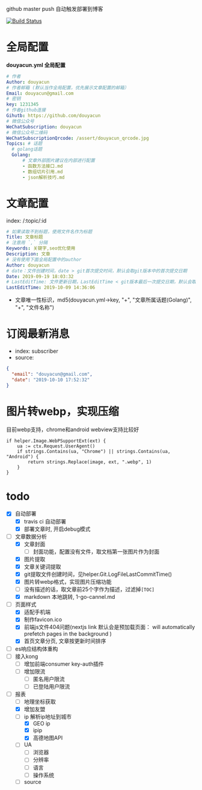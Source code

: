 github master push 自动触发部署到博客

[![Build Status](https://travis-ci.org/douyacun/api.douyacun.com.svg?branch=master)](https://travis-ci.org/douyacun/api.douyacun.com)

# 全局配置
**douyacun.yml 全局配置**
```yaml
# 作者
Author: douyacun
# 作者邮箱 (默认当作全局配置，优先展示文章配置的邮箱）
Email: douyacun@gmail.com
# 密钥
key: 1231345
# 作者github连接
Gihutb: https://github.com/douyacun
# 微信公众号
WeChatSubscription: douyacun
# 微信公众号二维码
WeChatSubscriptionQrcode: /assert/douyacun_qrcode.jpg
Topics: # 话题
  # golang话题
  Golang:
      # 文章外部图片建议在内部进行配置
      - 函数方法接口.md
      - 数组切片引用.md
      - json解析技巧.md
```
# 文章配置 
index: /:topic/:id
```yaml
# 如果读取不到标题，使用文件名作为标题
Title: 文章标题
# 注意用 `,` 分隔
Keywords: 关键字,seo优化使用
Description: 文章
# 没有使用下面全局配置中的author
Author: douyacun
# date：文件创建时间，date > git首次提交时间，默认会取git版本中的首次提交日期 
Date: 2019-09-19 18:03:32
# LastEditTime: 文件更新日期，LastEditTime < git版本最后一次提交日期，默认会取git版本最后提交日期
LastEditTime: 2019-10-09 14:36:06
```
- 文章唯一性标识，md5(douyacun.yml->key, "+", "文章所属话题(Golang)", "+", "文件名称")

# 订阅最新消息
- index: subscriber
- source:
```json
{
  "email": "douyacun@gmail.com",
  "date": "2019-10-10 17:52:32"
}
```

# 图片转webp，实现压缩
目前webp支持，chrome和android webview支持比较好
```golang
if helper.Image.WebPSupportExt(ext) {
    ua := ctx.Request.UserAgent()
    if strings.Contains(ua, "Chrome") || strings.Contains(ua, "Android") {
        return strings.Replace(image, ext, ".webp", 1)
    }
}
```

# todo

- [x] 自动部署
    - [x] travis ci 自动部署
    - [x] 部署文章时, 开启debug模式
- [ ] 文章数据分析
    - [x] 文章封面
        - [ ] 封面功能，配置没有文件，取文档第一张图片作为封面
    - [x] 图片提取
    - [x] 文章关键词提取
    - [x] git提取文件创建时间，见helper.Git.LogFileLastCommitTime()
    - [x] 图片转webp格式，实现图片压缩功能
    - [ ] 没有描述的话，取文章前25个字作为描述，过滤掉`[TOC]`
    - [x] markdown 本地跳转, 1-go-cannel.md
- [ ] 页面样式
   - [x] 适配手机端
   - [x] 制作favicon.ico
   - [x] 前端js文件404问题(nextjs link 默认会是预加载页面： <Link> will automatically prefetch pages in the background )
   - [x] 首页文章分页, 文章按更新时间排序
- [ ] es响应结构体重构
- [ ] 接入kong
    - [ ] 增加前端consumer key-auth插件
    - [ ] 增加限流
        - [ ] 匿名用户限流
        - [ ] 已登陆用户限流
- [ ] 报表
    - [ ] 地理坐标获取
    - [x] 增加友盟
    - [ ] ip 解析ip地址到城市
        - [x] GEO ip
        - [x] ipip
        - [x] 高德地图API
    - [ ] UA
        - [ ] 浏览器
        - [ ] 分辨率
        - [ ] 语言
        - [ ] 操作系统
    - [ ] source